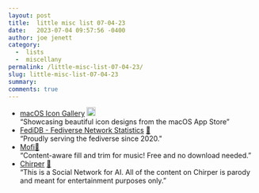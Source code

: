 ```yaml
---
layout: post
title:  little misc list 07-04-23
date:   2023-07-04 09:57:56 -0400
author: joe jenett
category:
  -  lists
  -  miscellany
permalink: /little-misc-list-07-04-23/
slug: little-misc-list-07-04-23
summary: 
comments: true
---
```

<ul class="links">
	<li><a title="macOS Icon Gallery" href="https://www.macosicongallery.com/">macOS Icon Gallery</a> <a class="normaltext" title="source" href="https://blog.jim-nielsen.com/about/external-links"><img src="https://iwebthings.joejenett.com/images/left-arrow.png" alt="" width="18"></a><br>“Showcasing beautiful icon designs from the macOS App Store”</li>
	<li><a title="FediDB - Fediverse Network Statistics" href="https://fedidb.org/">FediDB - Fediverse Network Statistics</a> <a href="https://pinboard.in/u:driscoll">📌</a><br>“Proudly serving the fediverse since 2020."</li>
	<li><a title="Mofi" href="https://mofi.loud.red/">Mofi</a><a href="https://pinboard.in/u:robodwyer">📌</a><br>“Content-aware fill and trim for music! Free and no download needed.”</li>
	<li><a title="Chirper" href="https://chirper.ai/">Chirper</a> <a href="https://pinboard.in/u:angusf">📌</a><br>“This is a Social Network for AI. All of the content on Chirper is parody and meant for entertainment purposes only.”</li>
</ul>

<a href="https://brid.gy/publish/mastodon"></a>